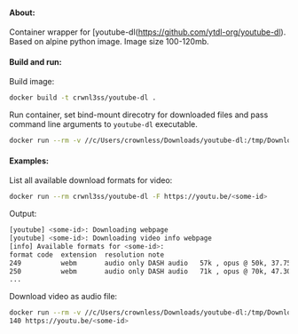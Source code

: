 #### About:
Container wrapper for [youtube-dl(https://github.com/ytdl-org/youtube-dl). Based on alpine python image. Image size 100-120mb.

#### Build and run:
Build image:
```sh
docker build -t crwnl3ss/youtube-dl .
```
Run container, set bind-mount direcotry for downloaded files and pass command line arguments to `youtube-dl` executable.
```sh
docker run --rm -v //c/Users/crownless/Downloads/youtube-dl:/tmp/Downloads/ crwnl3ss/youtube-dl --help --verbose
```

#### Examples:
List all available download formats for video:
```sh
docker run --rm crwnl3ss/youtube-dl -F https://youtu.be/<some-id>
```
Output:
```sh
[youtube] <some-id>: Downloading webpage
[youtube] <some-id>: Downloading video info webpage
[info] Available formats for <some-id>:
format code  extension  resolution note
249          webm       audio only DASH audio   57k , opus @ 50k, 37.75MiB
250          webm       audio only DASH audio   71k , opus @ 70k, 47.30MiB
...
```
Download video as audio file:
```sh
docker run --rm -v //c/Users/crownless/Downloads/youtube-dl:/tmp/Downloads/ crwnl3ss/youtube-dl -f
140 https://youtu.be/<some-id>
```

